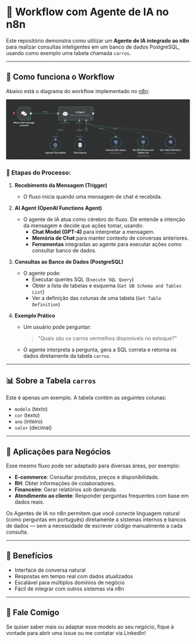 # 🤖 Workflow com Agente de IA no n8n

Este repositório demonstra como utilizar um **Agente de IA integrado ao n8n** para realizar consultas inteligentes em um banco de dados PostgreSQL, usando como exemplo uma tabela chamada `carros`.

---

## 🔧 Como funciona o Workflow

Abaixo está o diagrama do workflow implementado no [n8n](https://n8n.io):

![Workflow](./workflow01.png)

### 🔄 Etapas do Processo:

1. **Recebimento da Mensagem (Trigger)**
   - O fluxo inicia quando uma mensagem de chat é recebida.

2. **AI Agent (OpenAI Functions Agent)**
   - O agente de IA atua como cérebro do fluxo. Ele entende a intenção da mensagem e decide que ações tomar, usando:
     - **Chat Model (GPT-4)** para interpretar a mensagem.
     - **Memória de Chat** para manter contexto de conversas anteriores.
     - **Ferramentas** integradas ao agente para executar ações como consultar banco de dados.

3. **Consultas ao Banco de Dados (PostgreSQL)**
   - O agente pode:
     - Executar queries SQL (`Execute SQL Query`)
     - Obter a lista de tabelas e esquema (`Get DB Schema and Tables List`)
     - Ver a definição das colunas de uma tabela (`Get Table Definition`)

4. **Exemplo Prático**
   - Um usuário pode perguntar:
     > "Quais são os carros vermelhos disponíveis no estoque?"
   - O agente interpreta a pergunta, gera a SQL correta e retorna os dados diretamente da tabela `carros`.

---

## 📊 Sobre a Tabela `carros`

Este é apenas um exemplo. A tabela contém as seguintes colunas:
- `modelo` (texto)
- `cor` (texto)
- `ano` (inteiro)
- `valor` (decimal)

---

## 💼 Aplicações para Negócios

Esse mesmo fluxo pode ser adaptado para diversas áreas, por exemplo:
- **E-commerce**: Consultar produtos, preços e disponibilidade.
- **RH**: Obter informações de colaboradores.
- **Financeiro**: Gerar relatórios sob demanda.
- **Atendimento ao cliente**: Responder perguntas frequentes com base em dados reais.

Os Agentes de IA no n8n permitem que você conecte linguagem natural (como perguntas em português) diretamente a sistemas internos e bancos de dados — sem a necessidade de escrever código manualmente a cada consulta.

---

## 🚀 Benefícios

- Interface de conversa natural
- Respostas em tempo real com dados atualizados
- Escalável para múltiplos domínios de negócio
- Fácil de integrar com outros sistemas via n8n

---

## 📩 Fale Comigo

Se quiser saber mais ou adaptar esse modelo ao seu negócio, fique à vontade para abrir uma issue ou me contatar via LinkedIn!
